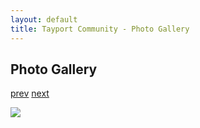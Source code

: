 ```yaml
---
layout: default
title: Tayport Community - Photo Gallery
---
```

## Photo Gallery

[prev](http://tayport.org.uk/photo/87) [next](http://tayport.org.uk/photo/89)

![ ](http://tayport.org.uk/media/088.jpg " ")

